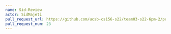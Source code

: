 ```yaml
---
name: Sid-Review
actor: SidMajeti
pull_request_url: https://github.com/ucsb-cs156-s22/team03-s22-6pm-2/pull/23
pull_request_num: 23
---
```

